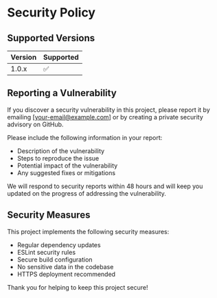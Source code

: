 # Security Policy

## Supported Versions

| Version | Supported          |
| ------- | ------------------ |
| 1.0.x   | :white_check_mark: |

## Reporting a Vulnerability

If you discover a security vulnerability in this project, please report it by emailing [your-email@example.com] or by creating a private security advisory on GitHub.

Please include the following information in your report:

- Description of the vulnerability
- Steps to reproduce the issue
- Potential impact of the vulnerability
- Any suggested fixes or mitigations

We will respond to security reports within 48 hours and will keep you updated on the progress of addressing the vulnerability.

## Security Measures

This project implements the following security measures:

- Regular dependency updates
- ESLint security rules
- Secure build configuration
- No sensitive data in the codebase
- HTTPS deployment recommended

Thank you for helping to keep this project secure!
